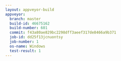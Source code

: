 ```yaml
---
layout: appveyor-build
appveyor:
  branch: master
  build-id: 46675162
  build-number: 601
  commit: f43a80ae829bc2298dff3aeef317de8466a9b371
  job-id: dd25f13jcnuontsy
  job-number: 1
  os-name: Windows
  test-result: 1
---
```

